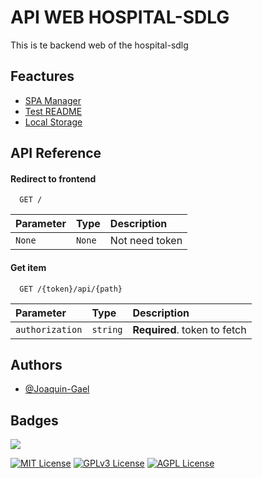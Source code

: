 
# API WEB HOSPITAL-SDLG

This is te backend web of the hospital-sdlg


## Feactures

- [SPA Manager](https://awesomeopensource.com/project/elangosundar/awesome-README-templates)
- [Test README](https://github.com/matiassingers/awesome-readme)
- [Local Storage](https://bulldogjob.com/news/449-how-to-write-a-good-readme-for-your-github-project)


## API Reference

#### Redirect to frontend

```http
  GET /
```

| Parameter | Type     | Description                |
| :-------- | :------- | :------------------------- |
| `None` | `None` | Not need token |

#### Get item

```http
  GET /{token}/api/{path}
```

| Parameter | Type     | Description                       |
| :-------- | :------- | :-------------------------------- |
| `authorization`      | `string` | **Required**. token to fetch |



## Authors

- [@Joaquin-Gael](https://www.github.com/Joaquin-Gael)


## Badges

<p align="left">
  <a href="https://skillicons.dev">
    <img src="https://skillicons.dev/icons?i=python,fastapi,postgresql" />
  </a>
</p>

[![MIT License](https://img.shields.io/badge/License-MIT-green.svg)](https://choosealicense.com/licenses/mit/)
[![GPLv3 License](https://img.shields.io/badge/License-GPL%20v3-yellow.svg)](https://opensource.org/licenses/)
[![AGPL License](https://img.shields.io/badge/license-AGPL-blue.svg)](http://www.gnu.org/licenses/agpl-3.0)